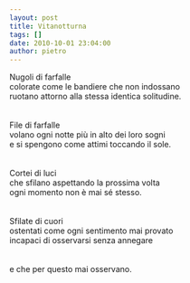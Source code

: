 ```yaml
---
layout: post
title: Vitanotturna
tags: []
date: 2010-10-01 23:04:00
author: pietro
---
```

Nugoli di farfalle<br/>colorate come le bandiere che non indossano<br/>ruotano attorno alla stessa identica solitudine.<br/><br/><br/>File di farfalle<br/>volano ogni notte più in alto dei loro sogni<br/>e si spengono come attimi toccando il sole.<br/><br/><br/>Cortei di luci<br/>che sfilano aspettando la prossima volta<br/>ogni momento non è mai sé stesso.<br/><br/><br/>Sfilate di cuori<br/>ostentati come ogni sentimento mai provato<br/>incapaci di osservarsi senza annegare<br/><br/><br/>e che per questo mai osservano.<br/>
